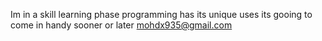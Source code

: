 Im in a skill learning phase 
programming has its unique uses
its gooing to come in handy sooner or later
mohdx935@gmail.com
